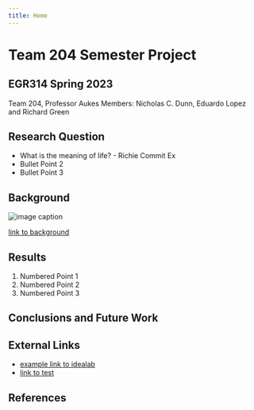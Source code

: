 ```yaml
---
title: Home
---
```


# Team 204 Semester Project

## EGR314 Spring 2023
Team 204, Professor Aukes
Members:
Nicholas C. Dunn, Eduardo Lopez and Richard Green

## Research Question

* What is the meaning of life? - Richie Commit Ex
* Bullet Point 2
* Bullet Point 3

## Background

![image caption](https://idealab.asu.edu/assets/images/research/jumper1.png)

[link to background](/background)

## Results

1. Numbered Point 1
1. Numbered Point 2
1. Numbered Point 3

## Conclusions and Future Work

## External Links

* [example link to idealab](https://idealab.asu.edu)
* [link to test](/test)

## References
